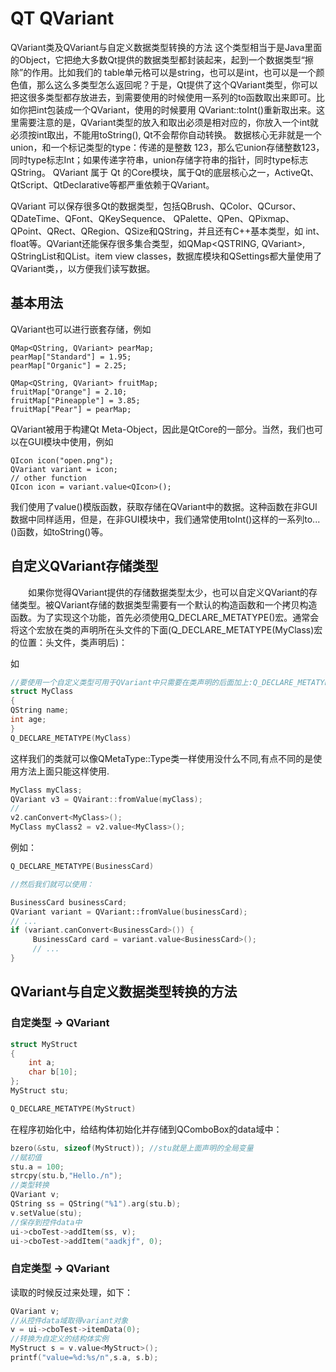 # QT QVariant

QVariant类及QVariant与自定义数据类型转换的方法
这个类型相当于是Java里面的Object，它把绝大多数Qt提供的数据类型都封装起来，起到一个数据类型“擦除”的作用。比如我们的 table单元格可以是string，也可以是int，也可以是一个颜色值，那么这么多类型怎么返回呢？于是，Qt提供了这个QVariant类型，你可以把这很多类型都存放进去，到需要使用的时候使用一系列的to函数取出来即可。比如你把int包装成一个QVariant，使用的时候要用 QVariant::toInt()重新取出来。这里需要注意的是，QVariant类型的放入和取出必须是相对应的，你放入一个int就必须按int取出，不能用toString(), Qt不会帮你自动转换。
数据核心无非就是一个 union，和一个标记类型的type：传递的是整数 123，那么它union存储整数123，同时type标志Int；如果传递字符串，union存储字符串的指针，同时type标志QString。
QVariant 属于 Qt 的Core模块，属于Qt的底层核心之一，ActiveQt、QtScript、QtDeclarative等都严重依赖于QVariant。
 
QVariant 可以保存很多Qt的数据类型，包括QBrush、QColor、QCursor、QDateTime、QFont、QKeySequence、 QPalette、QPen、QPixmap、QPoint、QRect、QRegion、QSize和QString，并且还有C++基本类型，如 int、float等。QVariant还能保存很多集合类型，如QMap<QSTRING, QVariant>, QStringList和QList。item view classes，数据库模块和QSettings都大量使用了QVariant类，，以方便我们读写数据。

## 基本用法
QVariant也可以进行嵌套存储，例如
```
QMap<QString, QVariant> pearMap;
pearMap["Standard"] = 1.95;
pearMap["Organic"] = 2.25;

QMap<QString, QVariant> fruitMap;
fruitMap["Orange"] = 2.10;
fruitMap["Pineapple"] = 3.85;
fruitMap["Pear"] = pearMap;
```

QVariant被用于构建Qt Meta-Object，因此是QtCore的一部分。当然，我们也可以在GUI模块中使用，例如
```
QIcon icon("open.png");
QVariant variant = icon;
// other function
QIcon icon = variant.value<QIcon>();
```
我们使用了value()模版函数，获取存储在QVariant中的数据。这种函数在非GUI数据中同样适用，但是，在非GUI模块中，我们通常使用toInt()这样的一系列to...()函数，如toString()等。

## 自定义QVariant存储类型
　　如果你觉得QVariant提供的存储数据类型太少，也可以自定义QVariant的存储类型。被QVariant存储的数据类型需要有一个默认的构造函数和一个拷贝构造函数。为了实现这个功能，首先必须使用Q_DECLARE_METATYPE()宏。通常会将这个宏放在类的声明所在头文件的下面(Q_DECLARE_METATYPE(MyClass)宏的位置：头文件，类声明后)：

如
```C++
//要使用一个自定义类型可用于QVariant中只需要在类声明的后面加上:Q_DECLARE_METATYPE(), 
struct MyClass
{
QString name;
int age;
}
Q_DECLARE_METATYPE(MyClass)
```

这样我们的类就可以像QMetaType::Type类一样使用没什么不同,有点不同的是使用方法上面只能这样使用.

```C++
MyClass myClass;
QVariant v3 = QVairant::fromValue(myClass);
//
v2.canConvert<MyClass>();
MyClass myClass2 = v2.value<MyClass>();
```

例如：
```C++
Q_DECLARE_METATYPE(BusinessCard)

//然后我们就可以使用：

BusinessCard businessCard;
QVariant variant = QVariant::fromValue(businessCard);
// ...
if (variant.canConvert<BusinessCard>()) {
     BusinessCard card = variant.value<BusinessCard>();
     // ...
}
```

## QVariant与自定义数据类型转换的方法
### 自定类型 -> QVariant
```C++
struct MyStruct
{
    int a;
    char b[10];
};
MyStruct stu;

Q_DECLARE_METATYPE(MyStruct)
```
在程序初始化中，给结构体初始化并存储到QComboBox的data域中：
```C++
bzero(&stu, sizeof(MyStruct)); //stu就是上面声明的全局变量
//赋初值
stu.a = 100;
strcpy(stu.b,"Hello./n");
//类型转换
QVariant v;
QString ss = QString("%1").arg(stu.b);
v.setValue(stu);
//保存到控件data中
ui->cboTest->addItem(ss, v);
ui->cboTest->addItem("aadkjf", 0);
```

### 自定类型 -> QVariant
读取的时候反过来处理，如下：
```C++
QVariant v;
//从控件data域取得variant对象
v = ui->cboTest->itemData(0);
//转换为自定义的结构体实例
MyStruct s = v.value<MyStruct>();
printf("value=%d:%s/n",s.a, s.b);
```